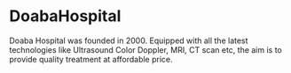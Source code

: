 # DoabaHospital
Doaba Hospital was founded in 2000. Equipped with all the latest technologies like Ultrasound Color Doppler, MRI, CT scan etc, the aim is to provide quality treatment at affordable price.
